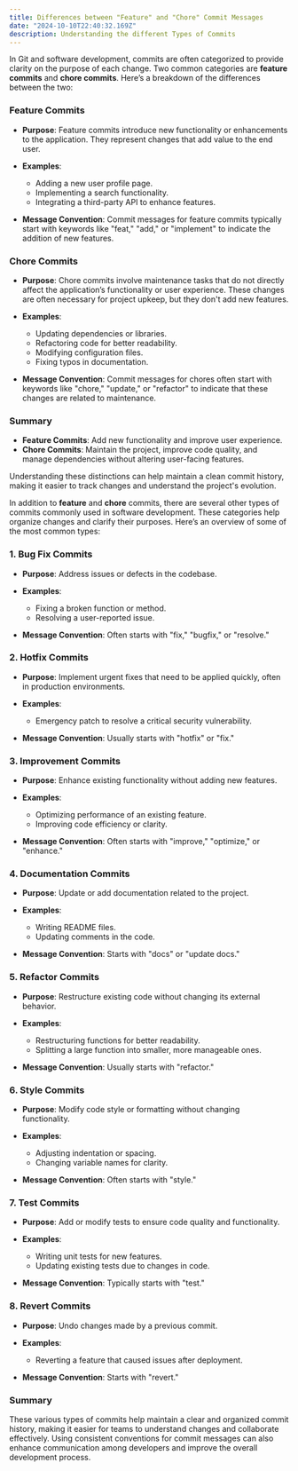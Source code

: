 ```yaml
---
title: Differences between "Feature" and "Chore" Commit Messages 
date: "2024-10-10T22:40:32.169Z"
description: Understanding the different Types of Commits
---
```


In Git and software development, commits are often categorized to provide clarity on the purpose of each change. Two common categories are **feature commits** and **chore commits**. Here’s a breakdown of the differences between the two:

### Feature Commits

- **Purpose**: Feature commits introduce new functionality or enhancements to the application. They represent changes that add value to the end user.
- **Examples**: 
  - Adding a new user profile page.
  - Implementing a search functionality.
  - Integrating a third-party API to enhance features.

- **Message Convention**: Commit messages for feature commits typically start with keywords like "feat," "add," or "implement" to indicate the addition of new features.

### Chore Commits

- **Purpose**: Chore commits involve maintenance tasks that do not directly affect the application’s functionality or user experience. These changes are often necessary for project upkeep, but they don't add new features.
- **Examples**:
  - Updating dependencies or libraries.
  - Refactoring code for better readability.
  - Modifying configuration files.
  - Fixing typos in documentation.

- **Message Convention**: Commit messages for chores often start with keywords like "chore," "update," or "refactor" to indicate that these changes are related to maintenance.

### Summary

- **Feature Commits**: Add new functionality and improve user experience.
- **Chore Commits**: Maintain the project, improve code quality, and manage dependencies without altering user-facing features.

Understanding these distinctions can help maintain a clean commit history, making it easier to track changes and understand the project's evolution.

In addition to **feature** and **chore** commits, there are several other types of commits commonly used in software development. These categories help organize changes and clarify their purposes. Here’s an overview of some of the most common types:

### 1. **Bug Fix Commits**
   - **Purpose**: Address issues or defects in the codebase.
   - **Examples**: 
     - Fixing a broken function or method.
     - Resolving a user-reported issue.

   - **Message Convention**: Often starts with "fix," "bugfix," or "resolve."

### 2. **Hotfix Commits**
   - **Purpose**: Implement urgent fixes that need to be applied quickly, often in production environments.
   - **Examples**: 
     - Emergency patch to resolve a critical security vulnerability.

   - **Message Convention**: Usually starts with "hotfix" or "fix."

### 3. **Improvement Commits**
   - **Purpose**: Enhance existing functionality without adding new features.
   - **Examples**: 
     - Optimizing performance of an existing feature.
     - Improving code efficiency or clarity.

   - **Message Convention**: Often starts with "improve," "optimize," or "enhance."

### 4. **Documentation Commits**
   - **Purpose**: Update or add documentation related to the project.
   - **Examples**: 
     - Writing README files.
     - Updating comments in the code.

   - **Message Convention**: Starts with "docs" or "update docs."

### 5. **Refactor Commits**
   - **Purpose**: Restructure existing code without changing its external behavior.
   - **Examples**: 
     - Restructuring functions for better readability.
     - Splitting a large function into smaller, more manageable ones.

   - **Message Convention**: Usually starts with "refactor."

### 6. **Style Commits**
   - **Purpose**: Modify code style or formatting without changing functionality.
   - **Examples**: 
     - Adjusting indentation or spacing.
     - Changing variable names for clarity.

   - **Message Convention**: Often starts with "style."

### 7. **Test Commits**
   - **Purpose**: Add or modify tests to ensure code quality and functionality.
   - **Examples**: 
     - Writing unit tests for new features.
     - Updating existing tests due to changes in code.

   - **Message Convention**: Typically starts with "test."

### 8. **Revert Commits**
   - **Purpose**: Undo changes made by a previous commit.
   - **Examples**: 
     - Reverting a feature that caused issues after deployment.

   - **Message Convention**: Starts with "revert."

### Summary

These various types of commits help maintain a clear and organized commit history, making it easier for teams to understand changes and collaborate effectively. Using consistent conventions for commit messages can also enhance communication among developers and improve the overall development process.